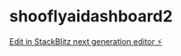 # shooflyaidashboard2

[Edit in StackBlitz next generation editor ⚡️](https://stackblitz.com/~/github.com/jhessing92/shooflyaidashboard2)
